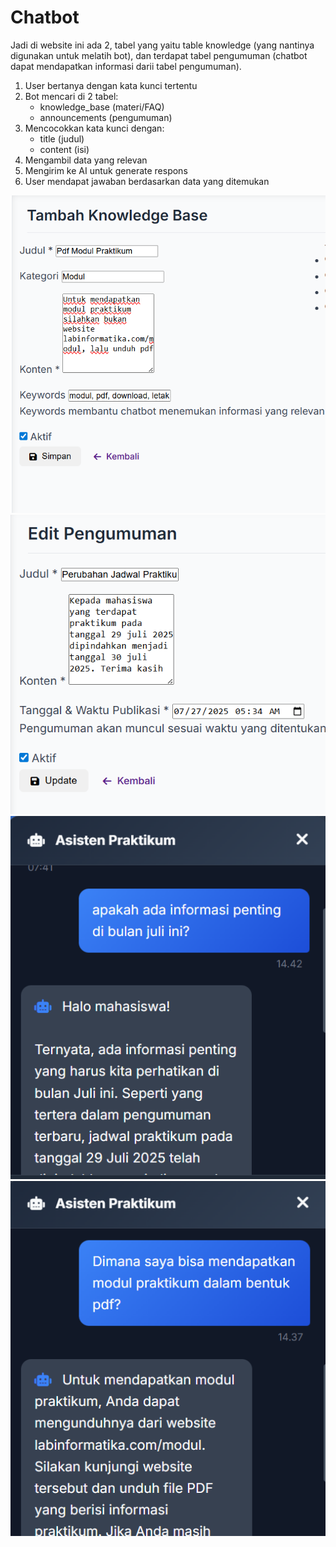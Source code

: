 # Chatbot

Jadi di website ini ada 2, tabel yang yaitu table knowledge (yang nantinya digunakan untuk melatih bot), dan terdapat tabel pengumuman (chatbot dapat mendapatkan informasi darii tabel pengumuman).

1. User bertanya dengan kata kunci tertentu
2. Bot mencari di 2 tabel:
   -  knowledge_base (materi/FAQ)
   - announcements (pengumuman)
3. Mencocokkan kata kunci dengan:
   - title (judul)
   - content (isi)
4. Mengambil data yang relevan
5. Mengirim ke AI untuk generate respons
6. User mendapat jawaban berdasarkan data yang ditemukan

![1](/ss/tambah-knowledge.png)
![2](/ss/tambah-pengumuman.png)
![3](/ss/tanya-informasi.png)
![4](/ss/tanya-modul.png)
